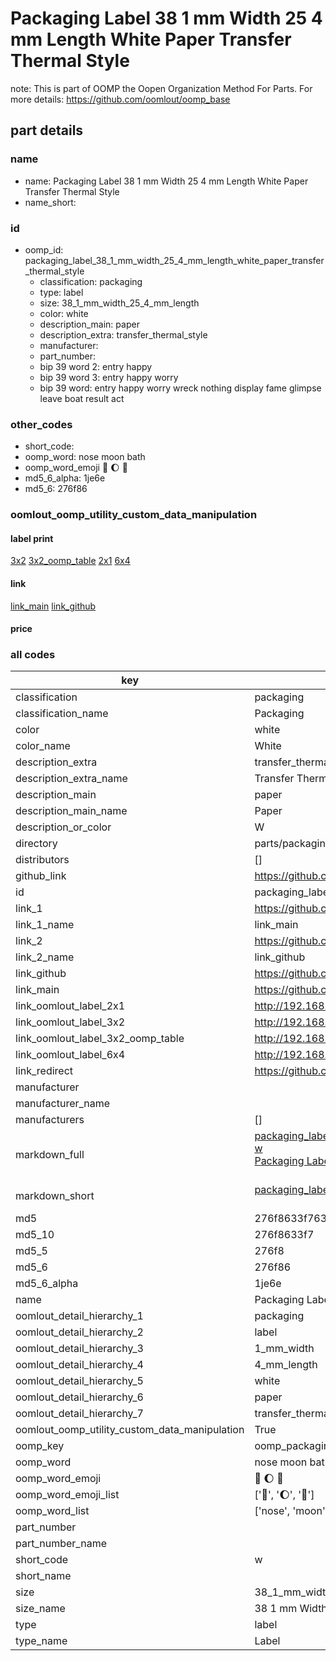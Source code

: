 # Packaging Label 38 1 mm Width 25 4 mm Length White Paper Transfer Thermal Style  

note: This is part of OOMP the Oopen Organization Method For Parts. For more details: https://github.com/oomlout/oomp_base

##  part details
  







### name
* name: Packaging Label 38 1 mm Width 25 4 mm Length White Paper Transfer Thermal Style
* name_short: 
### id
* oomp_id: packaging_label_38_1_mm_width_25_4_mm_length_white_paper_transfer_thermal_style
  * classification: packaging
  * type: label
  * size: 38_1_mm_width_25_4_mm_length
  * color: white
  * description_main: paper
  * description_extra: transfer_thermal_style
  * manufacturer: 
  * part_number: 
  * bip 39 word 2: entry happy
  * bip 39 word 3: entry happy worry
  * bip 39 word: entry happy worry wreck nothing display fame glimpse leave boat result act

### other_codes
* short_code: 
* oomp_word: nose moon bath
* oomp_word_emoji :nose: :moon: :bath:
* md5_6_alpha: 1je6e
* md5_6: 276f86






### oomlout_oomp_utility_custom_data_manipulation
#### label print
[3x2](http://192.168.1.245:1112/?label=oomp%201je6e)
[3x2_oomp_table](http://192.168.1.108:1112/?label=oomp%201je6e)
[2x1](http://192.168.1.242:1112/?label=oomp%201je6e)
[6x4](http://192.168.1.55:1112/?label=oomp%201je6e)    

#### link

[link_main](https://github.com/oomlout/oomlout_oomp_version_1_messy/tree/main/parts/packaging_label_38_1_mm_width_25_4_mm_length_white_paper_transfer_thermal_style) [link_github](https://github.com/oomlout/oomlout_oomp_version_1_messy/tree/main/parts/packaging_label_38_1_mm_width_25_4_mm_length_white_paper_transfer_thermal_style)                             

#### price







### all codes 
| key | value |  
| --- | --- |  
| classification | packaging |  
| classification_name | Packaging |  
| color | white |  
| color_name | White |  
| description_extra | transfer_thermal_style |  
| description_extra_name | Transfer Thermal Style |  
| description_main | paper |  
| description_main_name | Paper |  
| description_or_color | W  |  
| directory | parts/packaging_label_38_1_mm_width_25_4_mm_length_white_paper_transfer_thermal_style |  
| distributors | [] |  
| github_link | https://github.com/oomlout/oomlout_oomp_part_src/tree/main/parts/packaging_label_38_1_mm_width_25_4_mm_length_white_paper_transfer_thermal_style |  
| id | packaging_label_38_1_mm_width_25_4_mm_length_white_paper_transfer_thermal_style |  
| link_1 | https://github.com/oomlout/oomlout_oomp_version_1_messy/tree/main/parts/packaging_label_38_1_mm_width_25_4_mm_length_white_paper_transfer_thermal_style |  
| link_1_name | link_main |  
| link_2 | https://github.com/oomlout/oomlout_oomp_version_1_messy/tree/main/parts/packaging_label_38_1_mm_width_25_4_mm_length_white_paper_transfer_thermal_style |  
| link_2_name | link_github |  
| link_github | https://github.com/oomlout/oomlout_oomp_version_1_messy/tree/main/parts/packaging_label_38_1_mm_width_25_4_mm_length_white_paper_transfer_thermal_style |  
| link_main | https://github.com/oomlout/oomlout_oomp_version_1_messy/tree/main/parts/packaging_label_38_1_mm_width_25_4_mm_length_white_paper_transfer_thermal_style |  
| link_oomlout_label_2x1 | http://192.168.1.242:1112/?label=oomp%201je6e |  
| link_oomlout_label_3x2 | http://192.168.1.245:1112/?label=oomp%201je6e |  
| link_oomlout_label_3x2_oomp_table | http://192.168.1.108:1112/?label=oomp%201je6e |  
| link_oomlout_label_6x4 | http://192.168.1.55:1112/?label=oomp%201je6e |  
| link_redirect | https://github.com/oomlout/oomlout_oomp_version_1_messy/tree/main/parts/packaging_label_38_1_mm_width_25_4_mm_length_white_paper_transfer_thermal_style |  
| manufacturer |  |  
| manufacturer_name |  |  
| manufacturers | [] |  
| markdown_full | [packaging_label_38_1_mm_width_25_4_mm_length_white_paper_transfer_thermal_style](none)<br>[w](none)<br>[Packaging Label 38 1 Mm Width 25 4 Mm Length White Paper Transfer Thermal Style](none)<br><br> |  
| markdown_short | [packaging_label_38_1_mm_width_25_4_mm_length_white_paper_transfer_thermal_style](none)<br><br> |  
| md5 | 276f8633f7632a4cfe4b6fe3fb9a3a5d |  
| md5_10 | 276f8633f7 |  
| md5_5 | 276f8 |  
| md5_6 | 276f86 |  
| md5_6_alpha | 1je6e |  
| name | Packaging Label 38 1 mm Width 25 4 mm Length White Paper Transfer Thermal Style |  
| oomlout_detail_hierarchy_1 | packaging |  
| oomlout_detail_hierarchy_2 | label |  
| oomlout_detail_hierarchy_3 | 1_mm_width |  
| oomlout_detail_hierarchy_4 | 4_mm_length |  
| oomlout_detail_hierarchy_5 | white |  
| oomlout_detail_hierarchy_6 | paper |  
| oomlout_detail_hierarchy_7 | transfer_thermal_style |  
| oomlout_oomp_utility_custom_data_manipulation | True |  
| oomp_key | oomp_packaging_label_38_1_mm_width_25_4_mm_length_white_paper_transfer_thermal_style |  
| oomp_word | nose moon bath |  
| oomp_word_emoji | :nose: :moon: :bath: |  
| oomp_word_emoji_list | [':nose:', ':moon:', ':bath:'] |  
| oomp_word_list | ['nose', 'moon', 'bath'] |  
| part_number |  |  
| part_number_name |  |  
| short_code | w |  
| short_name |  |  
| size | 38_1_mm_width_25_4_mm_length |  
| size_name | 38 1 mm Width 25 4 mm Length |  
| type | label |  
| type_name | Label |  
